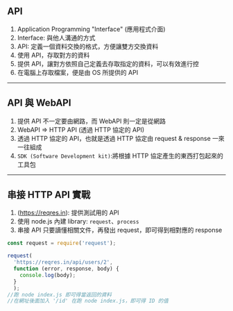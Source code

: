 ## API
1. Application Programming "Interface" (應用程式介面)
2. Interface: 與他人溝通的方式
3. API: 定義一個資料交換的格式，方便讓雙方交換資料
4. 使用 API，存取對方的資料
5. 提供 API，讓對方依照自己定義去存取指定的資料，可以有效進行控
6. 在電腦上存取檔案，便是由 OS 所提供的 API
***
## API 與 WebAPI
1. 提供 API 不一定要由網路，而 WebAPI 則一定是從網路
2. WebAPI => HTTP API (透過 HTTP 協定的 API)
3. 透過 HTTP 協定的 API，也就是透過 HTTP 協定由 request & response 一來一往組成
4. `SDK (Software Development kit)`:將根據 HTTP 協定產生的東西打包起來的工具包
***
## 串接 HTTP API 實戰
1. (https://reqres.in): 提供測試用的 API
2. 使用 node.js 內建 library: `request`、`process`
3. 串接 API 只要讀懂相關文件，再發出 request，即可得到相對應的 response
```JavaScript
const request = require('request');

request(
  'https://reqres.in/api/users/2',
  function (error, response, body) {
    console.log(body);
  }
  );
//跑 node index.js 即可得當返回的資料
//在網址後面加入 '/id' 在跑 node index.js，即可得 ID 的值
```
